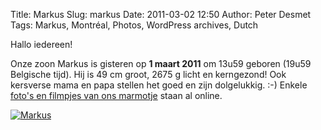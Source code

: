 Title: Markus
Slug: markus
Date: 2011-03-02 12:50
Author: Peter Desmet
Tags: Markus, Montréal, Photos, WordPress archives, Dutch

Hallo iedereen!

Onze zoon Markus is gisteren op **1 maart 2011** om 13u59 geboren (19u59
Belgische tijd). Hij is 49 cm groot, 2675 g licht en kerngezond! Ook
kersverse mama en papa stellen het goed en zijn dolgelukkig. :-) Enkele
[foto's en filmpjes van ons marmotje](https://picasaweb.google.com/Peter.Desmet/GeboorteMarkus?authuser=0&authkey=Gv1sRgCJOa7dqmppuR-gE&feat=directlink) staan al online.

[![Markus](https://lh3.googleusercontent.com/-k84J0uKu6SI/TW6B3_oVzII/AAAAAAAAF2U/4M1c5nRRcxg/s800/DSC_0068.jpg "Hallo wereld!")](https://picasaweb.google.com/Peter.Desmet/GeboorteMarkus?authuser=0&authkey=Gv1sRgCJOa7dqmppuR-gE&feat=directlink)
